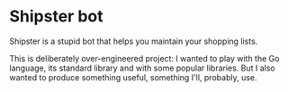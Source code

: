 # Shipster bot

Shipster is a stupid bot that helps you maintain your shopping lists.

This is deliberately over-engineered project:
I wanted to play with the Go language, its standard library and with some popular libraries.
But I also wanted to produce something useful,
something I'll, probably, use.
